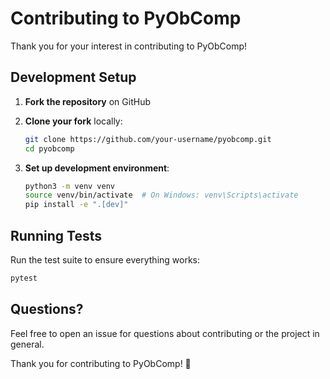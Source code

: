 # Contributing to PyObComp

Thank you for your interest in contributing to PyObComp!

## Development Setup

1. **Fork the repository** on GitHub
2. **Clone your fork** locally:
   ```bash
   git clone https://github.com/your-username/pyobcomp.git
   cd pyobcomp
   ```

3. **Set up development environment**:
   ```bash
   python3 -m venv venv
   source venv/bin/activate  # On Windows: venv\Scripts\activate
   pip install -e ".[dev]"
   ```

## Running Tests

Run the test suite to ensure everything works:

```bash
pytest
```

## Questions?

Feel free to open an issue for questions about contributing or the project in general.

Thank you for contributing to PyObComp! 🎉
